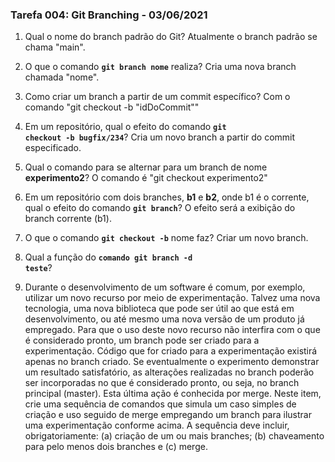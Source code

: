 ### Tarefa 004: Git Branching - 03/06/2021

1. Qual o nome do branch padrão do Git?
    Atualmente o branch padrão se chama "main".
2. O que o comando **<code>git branch nome</code>** realiza?
    Cria uma nova branch chamada "nome".
3. Como criar um branch a partir de um commit específico?
    Com o comando "git checkout -b "idDoCommit""
4. Em um repositório, qual o efeito do comando **<code>git checkout -b bugfix/234</code>**?
    Cria um novo branch a partir do commit especificado.
5. Qual o comando para se alternar para um branch de nome **experimento2**?
    O comando é "git checkout experimento2"
6. Em um repositório com dois branches, **b1** e **b2**, onde b1 é o corrente, qual o efeito do comando **<code>git branch</code>**?
     O efeito será a exibição do branch corrente (b1).
7. O que o comando **<code>git checkout -b</code>** nome faz?
    Criar um novo branch.
8. Qual a função do <code>**comando git branch -d teste</code>**?
   
9. Durante o desenvolvimento de um software é comum, por exemplo, utilizar um novo recurso por meio de experimentação. Talvez uma nova tecnologia, uma nova biblioteca que pode ser útil ao que está em desenvolvimento, ou até mesmo uma nova versão de um produto já empregado. Para que o uso deste novo recurso não interfira com o que é considerado pronto, um branch pode ser criado para a experimentação. Código que for criado para a experimentação existirá apenas no branch criado. Se eventualmente o experimento demonstrar um resultado satisfatório, as alterações realizadas no branch poderão ser incorporadas no que é considerado pronto, ou seja, no branch principal (master). Esta última ação é conhecida por merge. Neste item, crie uma sequência de comandos que simula um caso simples de criação e uso seguido de merge empregando um branch para ilustrar uma experimentação conforme acima. A sequência deve incluir, obrigatoriamente: (a) criação de um ou mais branches; (b) chaveamento para pelo menos dois branches e (c) merge.

